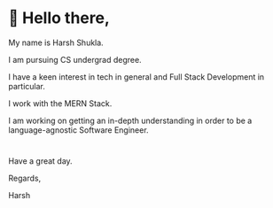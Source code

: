 # 👋 Hello there,

My name is Harsh Shukla.

I am pursuing CS undergrad degree.

I have a keen interest in tech in general and Full Stack Development in particular.



I work with the MERN Stack.

I am working on getting an in-depth understanding in order to be a language-agnostic Software Engineer.

#
Have a great day.

Regards,

Harsh
